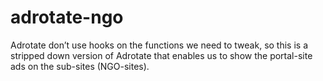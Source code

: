 # adrotate-ngo
Adrotate don’t use hooks on the functions we need to tweak, so this is a stripped down version of Adrotate that enables us to show the portal-site ads on the sub-sites (NGO-sites).
